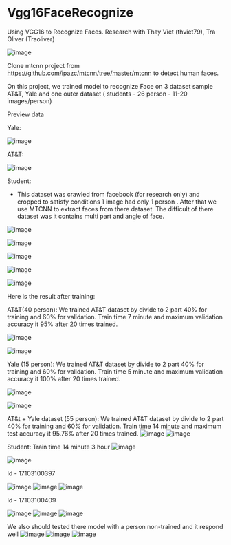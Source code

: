 # Vgg16FaceRecognize
Using VGG16 to Recognize Faces. Research with Thay Viet (thviet79), Tra Oliver (Traoliver)

![image](https://user-images.githubusercontent.com/52736465/118868023-ea353100-b90d-11eb-80b3-fa5829ecdecb.png)

Clone mtcnn project from https://github.com/ipazc/mtcnn/tree/master/mtcnn to detect human faces.

On this project, we trained model to recognize Face on 3 dataset sample AT&T, Yale and one outer dataset ( students - 26 person - 11-20 images/person)   

Preview data

Yale:

![image](https://user-images.githubusercontent.com/52736465/118865720-7134da00-b90b-11eb-88f2-a9e726ca46ec.png)

AT&T:

![image](https://user-images.githubusercontent.com/52736465/118864090-d687cb80-b909-11eb-82cc-6027a0b4fde5.png)

Student:
  - This dataset was crawled from facebook (for research only) and cropped to satisfy conditions 1 image had only 1 person . 
    After that we use MTCNN to extract faces from there dataset. The difficult of there dataset was it contains multi part and angle of face.
    
![image](https://user-images.githubusercontent.com/52736465/118864676-69286a80-b90a-11eb-9c0b-c63817fbf2e7.png)

![image](https://user-images.githubusercontent.com/52736465/118866090-dbe61580-b90b-11eb-9e57-b84b20dc96b9.png)

![image](https://user-images.githubusercontent.com/52736465/118866170-edc7b880-b90b-11eb-91fc-cb9c0648fcf7.png)

![image](https://user-images.githubusercontent.com/52736465/118866295-0a63f080-b90c-11eb-9835-eaa5559c24d1.png)

![image](https://user-images.githubusercontent.com/52736465/118866354-1a7bd000-b90c-11eb-900b-2c558906c8ab.png)



Here is the result after training:

AT&T(40 person):
  We trained AT&T dataset by divide to 2 part 40% for training and 60% for validation. Train time 7 minute and maximum validation accuracy it 95% after 20 times trained.
  
  ![image](https://user-images.githubusercontent.com/52736465/118943091-821e3380-b97d-11eb-9305-8ec2b3896508.png)

  ![image](https://user-images.githubusercontent.com/52736465/118952346-11c7e000-b986-11eb-99bc-2415d5334e7e.png)

Yale (15 person):
  We trained AT&T dataset by divide to 2 part 40% for training and 60% for validation. Train time 5 minute and maximum validation accuracy it 100% after 20 times trained.
  
  ![image](https://user-images.githubusercontent.com/52736465/118945927-21dcc100-b980-11eb-9ddf-0c76d7934563.png)
  
  ![image](https://user-images.githubusercontent.com/52736465/118952137-e2b16e80-b985-11eb-8c77-e228d612bd39.png)

 AT&t + Yale dataset (55 person):
 We trained AT&T dataset by divide to 2 part 40% for training and 60% for validation. Train time 14 minute and maximum test accuracy it 95.76% after 20 times trained.
  ![image](https://user-images.githubusercontent.com/52736465/118948079-286c3800-b982-11eb-8379-53a4b4ae00c5.png)
  ![image](https://user-images.githubusercontent.com/52736465/118952752-666b5b00-b986-11eb-84a2-4975c4014d6c.png)

Student:
  Train time 14 minute 3 hour
  ![image](https://user-images.githubusercontent.com/52736465/118957486-c237e300-b98a-11eb-9ee0-f60b5791bc05.png)
  
  ![image](https://user-images.githubusercontent.com/52736465/119022031-55dcd400-b9ca-11eb-9dd0-9002d8692370.png)



Id - 17103100397

![image](https://user-images.githubusercontent.com/52736465/118862789-501eba00-b908-11eb-9a35-0306a9c49948.png)
![image](https://user-images.githubusercontent.com/52736465/118868530-7e06fd00-b90e-11eb-96ee-e339d19b08bf.png)
![image](https://user-images.githubusercontent.com/52736465/118869170-43519480-b90f-11eb-9c7b-0691d61bc83e.png)




Id - 17103100409

![image](https://user-images.githubusercontent.com/52736465/118870430-c0313e00-b910-11eb-800d-9fcde143b510.png)
![image](https://user-images.githubusercontent.com/52736465/118872770-261ec500-b913-11eb-8079-ab978c6f5bee.png)
![image](https://user-images.githubusercontent.com/52736465/118947758-d9be9e00-b981-11eb-9b57-c093b2244797.png)


We also should tested there model with a person non-trained and it respond well
![image](https://user-images.githubusercontent.com/52736465/118869697-ebfff400-b90f-11eb-91f9-519c93ea17bd.png)
![image](https://user-images.githubusercontent.com/52736465/118869827-10f46700-b910-11eb-81bb-eb344d26f10c.png)
![image](https://user-images.githubusercontent.com/52736465/118869887-27022780-b910-11eb-8510-70f0ef96d42a.png)





